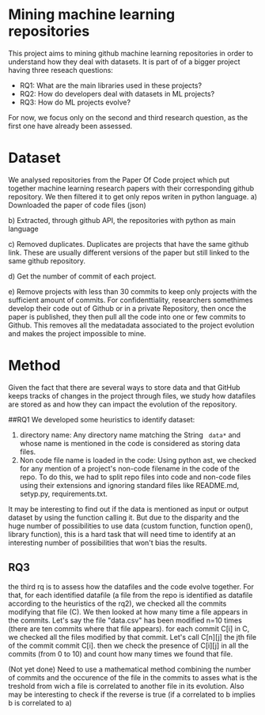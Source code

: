 # Mining machine learning repositories


This project aims to mining github machine learning repositories in order to understand how they deal with datasets. It is part of of a bigger project having three reseach questions:

  - RQ1: What are the main libraries used in these projects?
  - RQ2: How  do developers deal  with  datasets  in  ML projects?
  - RQ3: How  do ML projects evolve?

For now, we focus only on the second and third research question, as the first one have already been assessed.

# Dataset
We analysed repositories from the Paper Of Code project which put together machine learning research papers with their corresponding github repository. We then filtered it to get only repos writen in python language.
a) Downloaded the paper of code files (json)

b) Extracted, through github API, the repositories with python as main language

c) Removed duplicates. Duplicates are projects that have the same github link. These are usually different versions of the paper but still linked to the same github repository.

d) Get the number of commit of each project.

e) Remove projects with less than 30 commits to keep only projects with the sufficient amount of commits.
For confidenttiality, researchers somethimes develop their code out of Github or in a private Repository, then once the paper is published, they then pull all the code into one or few commits to Github.
This removes all the medatadata associated to the project evolution and makes the project impossible to mine.


# Method
Given the fact that there are several ways to store data and that GitHub keeps tracks of changes in the project through files, we study how datafiles  are stored as and how they can impact the evolution of the repository.

##RQ1
We developed some heuristics to identify dataset:
  1) directory name: Any directory name matching the String ``` data*``` and whose name is mentioned in the code is considered as storing data files.
  2) Non code file name is loaded in the code: Using python ast, we checked for any mention of a project's non-code filename in the code of the repo. To do this, we had to split repo files into code and non-code files using their extensions and ignoring standard files like README.md, setyp.py, requirements.txt.
  
  It may be interesting to find out if the data is mentioned as input or output dataset by using the function calling it. But due to the disparity and the huge number of possibilities to use data (custom function, function open(), library function), this is a hard task that will need time to identify at an interesting number of possibilities that won't bias the results.
  
  ## RQ3
  the third rq is to assess how the datafiles and the code evolve together.
For that, for each identified datafile (a file from the repo is identified as datafile according to the heuristics of the rq2), we checked all the commits modifying that file (C). We then looked at how many time a file appears in the commits. Let's say the file "data.csv" has been modified n=10 times (there are ten commits where that file appears). for each commit C[i] in C, we checked all the files modified by that commit. Let's call C[n][j] the jth file of the commit commit C[i]. then we check the presence of C[i][j] in all the commits (from 0 to 10) and count how many times we found that file.

(Not yet done) Need to use a mathematical method combining the number of commits and the occurence of the file in the commits to asses what is the treshold from wich a file is correlated to another file in its evolution. Also may be interesting to check if  the reverse is true (if a correlated to b implies b is correlated to a)

